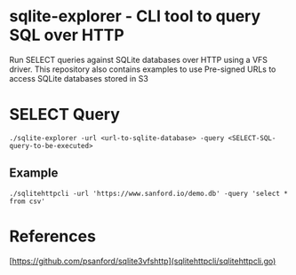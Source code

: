 # sqlite-explorer - CLI tool to query SQL over HTTP
Run SELECT queries against SQLite databases over HTTP using a VFS driver. This repository also contains examples to use Pre-signed URLs to access SQLite databases stored in S3

# SELECT Query
```
./sqlite-explorer -url <url-to-sqlite-database> -query <SELECT-SQL-query-to-be-executed>
```
## Example
```
./sqlitehttpcli -url 'https://www.sanford.io/demo.db' -query 'select * from csv'
```

# References
[https://github.com/psanford/sqlite3vfshttp](sqlitehttpcli/sqlitehttpcli.go)